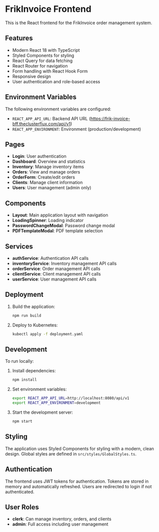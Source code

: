 # FrikInvoice Frontend

This is the React frontend for the FrikInvoice order management system.

## Features

- Modern React 18 with TypeScript
- Styled Components for styling
- React Query for data fetching
- React Router for navigation
- Form handling with React Hook Form
- Responsive design
- User authentication and role-based access

## Environment Variables

The following environment variables are configured:

- `REACT_APP_API_URL`: Backend API URL (https://frik-invoice-bff.theclusterflux.com/api/v1)
- `REACT_APP_ENVIRONMENT`: Environment (production/development)

## Pages

- **Login**: User authentication
- **Dashboard**: Overview and statistics
- **Inventory**: Manage inventory items
- **Orders**: View and manage orders
- **OrderForm**: Create/edit orders
- **Clients**: Manage client information
- **Users**: User management (admin only)

## Components

- **Layout**: Main application layout with navigation
- **LoadingSpinner**: Loading indicator
- **PasswordChangeModal**: Password change modal
- **PDFTemplateModal**: PDF template selection

## Services

- **authService**: Authentication API calls
- **inventoryService**: Inventory management API calls
- **orderService**: Order management API calls
- **clientService**: Client management API calls
- **userService**: User management API calls

## Deployment

1. Build the application:
   ```bash
   npm run build
   ```

2. Deploy to Kubernetes:
   ```bash
   kubectl apply -f deployment.yaml
   ```

## Development

To run locally:

1. Install dependencies:
   ```bash
   npm install
   ```

2. Set environment variables:
   ```bash
   export REACT_APP_API_URL=http://localhost:8080/api/v1
   export REACT_APP_ENVIRONMENT=development
   ```

3. Start the development server:
   ```bash
   npm start
   ```

## Styling

The application uses Styled Components for styling with a modern, clean design. Global styles are defined in `src/styles/GlobalStyles.ts`.

## Authentication

The frontend uses JWT tokens for authentication. Tokens are stored in memory and automatically refreshed. Users are redirected to login if not authenticated.

## User Roles

- **clerk**: Can manage inventory, orders, and clients
- **admin**: Full access including user management